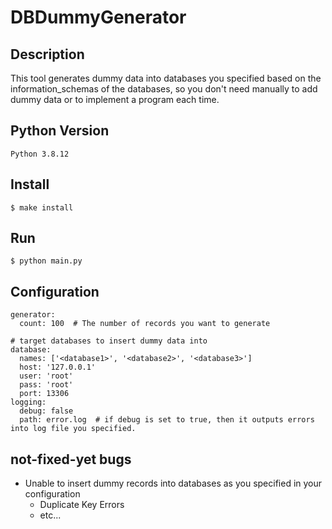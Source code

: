 # DBDummyGenerator
## Description
This tool generates dummy data into databases you specified based on the information_schemas of the databases,
so you don't need manually to add dummy data or to implement a program each time.

## Python Version
```
Python 3.8.12
```

## Install
```
$ make install
```

## Run
```
$ python main.py
```

## Configuration
```
generator:
  count: 100  # The number of records you want to generate

# target databases to insert dummy data into
database:
  names: ['<database1>', '<database2>', '<database3>']
  host: '127.0.0.1'
  user: 'root'
  pass: 'root'
  port: 13306
logging:
  debug: false
  path: error.log  # if debug is set to true, then it outputs errors into log file you specified.
```

## not-fixed-yet bugs
- Unable to insert dummy records into databases as you specified in your configuration
  - Duplicate Key Errors
  - etc...
